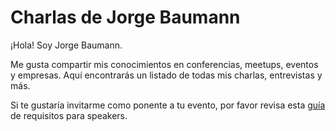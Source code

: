 # Charlas de Jorge Baumann

¡Hola! Soy Jorge Baumann.

Me gusta compartir mis conocimientos en conferencias, meetups, eventos y empresas. Aquí encontrarás un listado de todas mis charlas, entrevistas y más.

Si te gustaría invitarme como ponente a tu evento, por favor revisa esta [guía](./guia.md) de requisitos para speakers.
